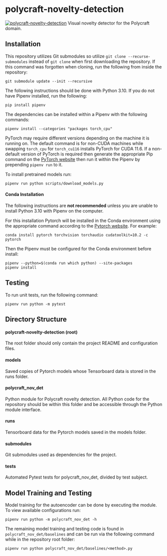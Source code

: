 # polycraft-novelty-detection
[![polycraft-novelty-detection](https://github.com/tufts-ai-robotics-group/polycraft-novelty-detection/actions/workflows/main.yml/badge.svg)](https://github.com/tufts-ai-robotics-group/polycraft-novelty-detection/actions/workflows/main.yml)
Visual novelty detector for the Polycraft domain.

## Installation

This repository utilizes Git submodules so utilize ```git clone --recurse-submodules``` instead of ```git clone``` when first downloading the repository. If this command was forgotten when cloning, run the following from inside the repository:
```
git submodule update --init --recursive
```

The following instructions should be done with Python 3.10. If you do not have Pipenv installed, run the following:
```
pip install pipenv
```
The dependencies can be installed within a Pipenv with the following commands:
```
pipenv install --categories "packages torch_cpu"
```
PyTorch may require different versions depending on the machine it is running on. The default command is for non-CUDA machines while swapping `torch_cpu` for `torch_cu116` installs PyTorch for CUDA 11.6. If a non-default version of PyTorch is required then generate the appropriate Pip command on the [PyTorch website](https://pytorch.org/get-started/locally/) then run it within the Pipenv by prepending ```pipenv run``` to it.

To install pretrained models run:
```
pipenv run python scripts/download_models.py
```

#### Conda Installation

The following instructions are **not recommended** unless you are unable to install Python 3.10 with Pipenv on the computer.

For this installation Pytorch will be installed in the Conda environment using the appropriate command according to the [Pytorch website](https://pytorch.org/get-started/locally/). For example:
```
conda install pytorch torchvision torchaudio cudatoolkit=10.2 -c pytorch
```

Then the Pipenv must be configured for the Conda environment before install:
```
pipenv --python=$(conda run which python) --site-packages
pipenv install
```

## Testing
To run unit tests, run the following command:
```
pipenv run python -m pytest
```

## Directory Structure

#### polycraft-novelty-detection (root)

The root folder should only contain the project README and configuration files.

#### models

Saved copies of Pytorch models whose Tensorboard data is stored in the runs folder.

#### polycraft_nov_det

Python module for Polycraft novelty detection. All Python code for the repository should be within this folder and be accessible through the Python module interface.

#### runs

Tensorboard data for the Pytorch models saved in the models folder.

#### submodules

Git submodules used as dependencies for the project.

#### tests

Automated Pytest tests for polycraft_nov_det, divided by test subject.

## Model Training and Testing

Model training for the autoencoder can be done by executing the module. To view available configurations run:

```
pipenv run python -m polycraft_nov_det -h
```

The remaining model training and testing code is found in ```polycraft_nov_det/baselines``` and can be run via the following command while in the repository root folder:

```
pipenv run python polycraft_nov_det/baselines/<method>.py
```
